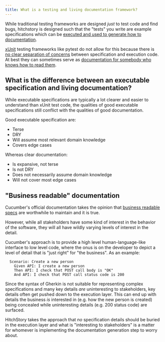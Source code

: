 ```yaml
---
title: What is a testing and living documentation framework?
---
```


While traditional testing frameworks are designed *just* to test code and find bugs,
hitchstory is designed such that the "tests" you write are example specifications which can be [executed and used to generate how to documentation](../triality).

[xUnit](https://en.wikipedia.org/wiki/XUnit) testing frameworks like pytest do not allow for this because there is [no clear separation of concerns](../separation-of-test-concerns) between specification and execution code. At best they can sometimes serve as [documentation for somebody who knows how to read them](https://capgemini.github.io/development/unit-tests-as-documentation/).

## What is the difference between an executable specification and living documentation?

While executable specifications are typically a lot clearer and easier to understand
than xUnit test code, the qualities of good executable specifications still conflict
with the qualities of good documentation.

Good executable specification are:

* Terse
* DRY
* Will assume most relevant domain knowledge
* Covers edge cases

Whereas clear documentation:

* Is expansive, not terse
* Is not DRY
* Does not necessarily assume domain knowledge
* Will not cover most edge cases

## "Business readable" documentation

Cucumber's official documentation takes the opinion that [business readable specs](https://cucumber.io/blog/bdd/isn-t-the-business-readable-documentation-just-ove/) are worthwhile to maintain and it is true.

However, while all stakeholders have some kind of interest in the behavior of the software, they will all have wildly varying levels of interest in the detail.

Cucumber's approach is to provide a high level human-language-like interface to low
level code, where the onus is on the developer to depict a level of detail that is "just right" for "the business". As an example:

```gherkin
  Scenario: Create a new person
    Given API: I create a new person
    Then API: I check that POST call body is "OK"
    And API: I check that POST call status code is 200
```

Since the syntax of Gherkin is not suitable for representing complex specifications and many key details *are* uninteresting to stakeholders, key details often get pushed down to the execution layer. This can end up with details the business *is* interested in (e.g. how the new person is created) being concealed while uninteresting details (e.g. 200 status code) are surfaced.

HitchStory takes the approach that *no* specification details should be buried in the
execution layer and what is "interesting to stakeholders" is a matter for whomever is
implementing the documentation generation step to worry about.


